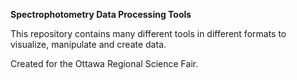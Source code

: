 **Spectrophotometry Data Processing Tools**

This repository contains many different tools in different formats to visualize, manipulate and create data.

Created for the Ottawa Regional Science Fair.
